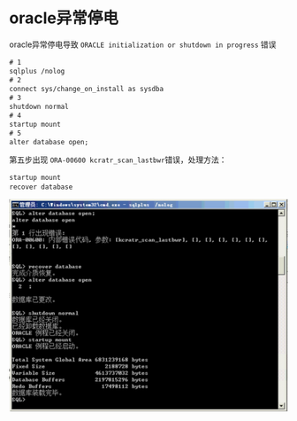 # oracle异常停电

oracle异常停电导致 `ORACLE initialization or shutdown in progress` 错误

```
# 1
sqlplus /nolog
# 2
connect sys/change_on_install as sysdba
# 3
shutdown normal
# 4 
startup mount
# 5
alter database open;
```

第五步出现 `ORA-00600 kcratr_scan_lastbwr`错误，处理方法：

```sh
startup mount
recover database
```

![img](./images/00001.jpg)